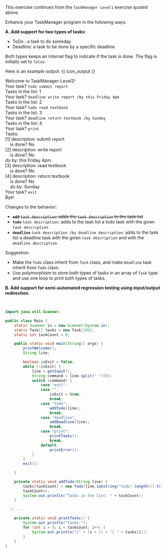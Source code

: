 <panel header="{{ icon_Q }} TaskManager Level 2">
<question>

<panel header="%%{{ icon_prereq }} TaksManager Level1 (for reference)%%">
  <include src="../../usefulClasses/scannerClass/q-taskManagerLevel1.md#body" />
</panel>

This exercise continues from the `TaskManager Level1` exercise quoted above.

Enhance your TaskManager program in the following ways.

**A. Add support for two types of tasks:**
  * ToDo : a task to do someday
  * Deadline: a task to be done by a specific deadline

Both types keeps an internal flag to indicate if the task is done. The flag is initially set to `false`.

Here is an example output: {{ icon_output }}

<box>
<div class="text-monospace">

Welcome to TaskManager-Level2!
<br>Your task? `todo submit report`
<br>Tasks in the list: 1
<br>Your task? `deadline write report /by this Friday 4pm`
<br>Tasks in the list: 2
<br>Your task? `todo read textbook`
<br>Tasks in the list: 3
<br>Your task? `deadline return textbook /by Sunday`
<br>Tasks in the list: 4
<br>Your task? `print`
<br>Tasks:
<br>[1] description: submit report
<br>&nbsp;&nbsp;&nbsp;&nbsp;is done? No
<br>[2] description: write report
<br>&nbsp;&nbsp;&nbsp;&nbsp;is done? No
<br>do by:  this Friday 4pm
<br>[3] description: read textbook
<br>&nbsp;&nbsp;&nbsp;&nbsp;is done? No
<br>[4] description: return textbook
<br>&nbsp;&nbsp;&nbsp;&nbsp;is done? No
<br>&nbsp;&nbsp;&nbsp;&nbsp;do by:  Sunday
<br>Your task? `exit`
<br>Bye!
</div>
</box>

Changes to the behavior:
* ~~**`add`** `task description`: adds the `task description` to the task list~~
* **`todo`** `task description`: adds to the task list a todo task with the given `task description`
* **`deadline`** `task description /by deadline description`: adds to the task list a deadline task with the given `task description` and with the `deadline description`

Suggestion:
* Make the `Todo` class inherit from `Task` class, and make `Deadline` task inherit from `Todo` class.
* Use polymorphism to store both types of tasks in an array of `Task` type and use one loop to print both types of tasks.

**B. Add support for <trigger trigger="click" for="modal:taskManagerLevel2-testingClis">semi-automated regression testing using input/output redirection</trigger>**.

<modal large title="Textbook »" id="modal:taskManagerLevel2-testingClis">
  <include src="../../../testing/testAutomation/testingTextUis/unit-inElsewhere-asFlat.md" boilerplate />
</modal>

<panel type="seamless" header="Partial solution">

```java
import java.util.Scanner;

public class Main {
    static Scanner in = new Scanner(System.in);
    static Task[] tasks = new Task[100];
    static int taskCount = 0;

    public static void main(String[] args) {
        printWelcome();
        String line;

        boolean isExit = false;
        while (!isExit) {
            line = getInput();
            String command = line.split(" ")[0];
            switch (command) {
                case "exit":
                case "":
                    isExit = true;
                    break;
                case "todo":
                    addTodo(line);
                    break;
                case "deadline":
                    addDeadline(line);
                    break;
                case "print":
                    printTasks();
                    break;
                default:
                    printError();
            }
        }
        exit();

    }

    private static void addTodo(String line) {
        tasks[taskCount] = new Todo(line.substring("todo".length()).trim());
        taskCount++;
        System.out.println("Tasks in the list: " + taskCount);
    }

  // ...

    private static void printTasks() {
        System.out.println("Tasks:");
        for (int i = 0; i < taskCount; i++) {
            System.out.println("[" + (i + 1) + "] " + tasks[i]);
        }
    }
}
```
</panel>

</question>
</panel>
